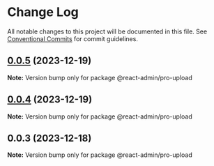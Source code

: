 # Change Log

All notable changes to this project will be documented in this file.
See [Conventional Commits](https://conventionalcommits.org) for commit guidelines.

## [0.0.5](https://git.aihuoshi.net/algo_analysis_plat/web/fd-react-admin-components/compare/@react-admin/pro-upload@0.0.4...@react-admin/pro-upload@0.0.5) (2023-12-19)

**Note:** Version bump only for package @react-admin/pro-upload





## [0.0.4](https://git.aihuoshi.net/algo_analysis_plat/web/fd-react-admin-components/compare/@react-admin/pro-upload@0.0.3...@react-admin/pro-upload@0.0.4) (2023-12-19)

**Note:** Version bump only for package @react-admin/pro-upload

## 0.0.3 (2023-12-18)

**Note:** Version bump only for package @react-admin/pro-upload
